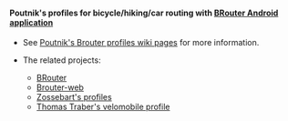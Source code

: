 
#### Poutnik's profiles for bicycle/hiking/car routing with [BRouter Android application](http://brouter.de/brouter/)
 
* See [Poutnik's Brouter profiles wiki pages](https://github.com/poutnikl/Brouter-profiles/wiki) for more information.

* The related projects\:  
   * [BRouter](https://github.com/abrensch/brouter)
   * [Brouter-web](https://github.com/nrenner/brouter-web)
   * [Zossebart's profiles](https://github.com/zossebart/brouter-mtb)  
   * [Thomas Traber's velomobile profile](https://github.com/ThomasTraber/brouter_profiles_and_testing)
